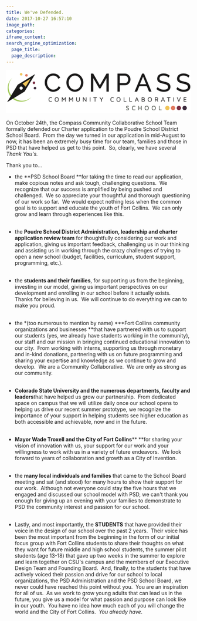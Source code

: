 ```yaml
---
title: We've Defended.
date: 2017-10-27 16:57:10
image_path:
categories:
iframe_content:
search_engine_optimization:
  page_title:
  page_description:
---
```



![](/assets/images/versions/COMPASS-HIGH-SCHOOL-LOGOS-colors2-2---x----630-148x---.png)

On October 24th, the Compass Community Collaborative School Team formally defended our Charter application to the Poudre School District School Board.&nbsp; From the day we turned in our application in mid-August to now, it has been an extremely busy time for our team, families and those in PSD that have helped us get to this point.&nbsp; So, clearly, we have several *Thank You's.*

Thank you to…

* the **PSD School Board&nbsp;**for taking the time to read our application, make copious notes and ask tough, challenging questions.&nbsp; We recognize that our success is amplified by being pushed and challenged.&nbsp; We so appreciate your thoughtful and thorough questioning of our work so far.&nbsp; We would expect nothing less when the common goal is to support and educate the youth of Fort Collins.&nbsp; We can only grow and learn through experiences like this.<br>&nbsp;

* the **Poudre School District Administration, leadership and charter application review team**&nbsp;for thoughtfully considering our work and application, giving us important feedback, challenging us in our thinking and assisting us in working through the crazy challenges of trying to open a new school (budget, facilities, curriculum, student support, programming, etc.).<br>&nbsp;

* the **students and their families**, for supporting us from the beginning, investing in our model, giving us important perspectives on our development and enrolling in our school before it actually exists.&nbsp; Thanks for believing in us.&nbsp; We will continue to do everything we can to make you proud.<br>&nbsp;

* ​the *(too numerous to mention by name)&nbsp;***Fort Collins community organizations and businesses&nbsp;**that have partnered with us to support our students (yes, we already have students working in the community), our staff and our mission in bringing continued educational innovation to our city.&nbsp; From working with interns, supporting us through monetary and in-kind donations, partnering with us on future programming and sharing your expertise and knowledge as we continue to grow and develop.&nbsp; We are a Community Collaborative.&nbsp; We are only as strong as our community.<br>&nbsp;

* **Colorado State University and the numerous departments, faculty and leaders**that have helped us grow our partnership.&nbsp; From dedicated space on campus that we will utilize daily once our school opens to helping us drive our recent summer prototype, we recognize the importance of your support in helping students see higher education as both accessible and achievable, now and in the future.<br>&nbsp;

* **Mayor Wade Troxell and the City of Fort Collins****&nbsp;**for sharing your vision of innovation with us, your support for our work and your willingness to work with us in a variety of future endeavors.&nbsp; We look forward to years of collaboration and growth as a City of Invention.<br>&nbsp;

* the **many local individuals and families** that came to the School Board meeting and sat (and stood) for many hours to show their support for our work.&nbsp; Although not everyone could stay the five hours that we engaged and discussed our school model with PSD, we can't thank you enough for giving up an evening with your families to demonstrate to PSD the community interest and passion for our school.<br>&nbsp;

* Lastly, and most importantly, the **STUDENTS**&nbsp;that have provided their voice in the design of our school over the past 2 years.&nbsp; Their voice has been the most important from the beginning in the form of our initial focus group with Fort Collins students to share their thoughts on what they want for future middle and high school students, the summer pilot students (age 13-18) that gave up two weeks in the summer to explore and learn together on CSU's campus and the members of our Executive Design Team and Founding Board.&nbsp; And, finally, to the students that have actively voiced their passion and drive for our school to local organizations, the PSD Administration and the PSD School Board, we never could have reached this point without you.&nbsp; You are an inspiration for all of us.&nbsp; As we work to grow young adults that can lead us in the future, you give us a model for what passion and purpose can look like in our youth.&nbsp; You have no idea how much each of you will change the world and the City of Fort Collins.&nbsp; *You already have.&nbsp;*